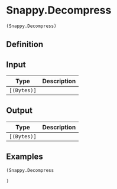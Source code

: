 # Snappy.Decompress

```clojure
(Snappy.Decompress)
```

## Definition


## Input
| Type | Description |
|------|-------------|
| `[(Bytes)]` |  |


## Output
| Type | Description |
|------|-------------|
| `[(Bytes)]` |  |


## Examples

```clojure
(Snappy.Decompress

)
```
